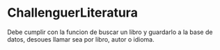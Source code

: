 # ChallenguerLiteratura
Debe cumplir con la funcion de buscar un libro y guardarlo a la base de datos, desoues llamar sea por libro, autor o idioma.
